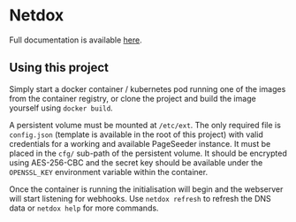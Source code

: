 # Netdox

Full documentation is available [here](https://netdox.allette.com.au/documentation.hmtl).

## Using this project

Simply start a docker container / kubernetes pod running one of the images from the container registry, or clone the project and build the image yourself using `docker build`.

A persistent volume must be mounted at `/etc/ext`. The only required file is `config.json` (template is available in the root of this project) with valid credentials for a working and available PageSeeder instance. It must be placed in the `cfg/` sub-path of the persistent volume. It should be encrypted using AES-256-CBC and the secret key should be available under the `OPENSSL_KEY` environment variable within the container.

Once the container is running the initialisation will begin and the webserver will start listening for webhooks. Use `netdox refresh` to refresh the DNS data or `netdox help` for more commands.